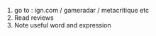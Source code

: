 1. go to : ign.com / gameradar / metacritique etc
2. Read reviews
3. Note useful word and expression
